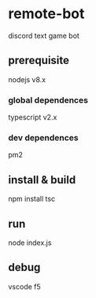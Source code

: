 # remote-bot
discord text game bot

## prerequisite
nodejs v8.x

### global dependences
typescript v2.x

### dev dependences
pm2

## install & build
npm install
tsc

## run
node index.js

## debug
vscode f5
